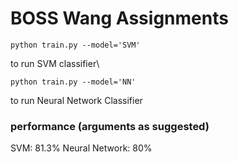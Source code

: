 # BOSS Wang Assignments
```
python train.py --model='SVM'
```
to run SVM classifier\

```
python train.py --model='NN'
```
to run Neural Network Classifier

### performance (arguments as suggested)
SVM: 81.3%
Neural Network: 80%
